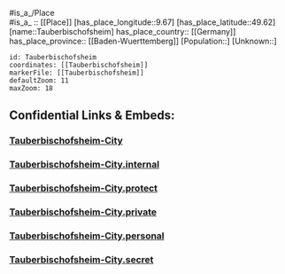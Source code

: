 ﻿---
location: [49.62,9.67] 
mapzoom: [7,12] 
mapmarker: city 
type: City
tags:
- geo/City


SpocWebEntityId: 34776
isDeleted: false
confidential: public

---
#is_a_/Place  
#is_a_ :: [[Place]] 
[has_place_longitude::9.67] 
[has_place_latitude::49.62] 
[name::Tauberbischofsheim] 
has_place_country:: [[Germany]]  
has_place_province:: [[Baden-Wuerttemberg]] 
[Population::] 
[Unknown::] 


```leaflet
id: Tauberbischofsheim
coordinates: [[Tauberbischofsheim]] 
markerFile: [[Tauberbischofsheim]] 
defaultZoom: 11 
maxZoom: 18
```


## Confidential Links & Embeds: 

### [Tauberbischofsheim-City](/_public/Earth/Continent/Europe/Europe~Central/Germany/Germany~West/Baden-Wuerttemberg/counties~BW/Main-Tauber-Kreis/cities~Main-Tauber/Tauberbischofsheim/boroughs~Tauber_BH/Tauberbischofsheim-City.md) 

### [Tauberbischofsheim-City.internal](/_internal/Earth/Continent/Europe/Europe~Central/Germany/Germany~West/Baden-Wuerttemberg/counties~BW/Main-Tauber-Kreis/cities~Main-Tauber/Tauberbischofsheim/boroughs~Tauber_BH/Tauberbischofsheim-City.internal.md) 

### [Tauberbischofsheim-City.protect](/_protect/Earth/Continent/Europe/Europe~Central/Germany/Germany~West/Baden-Wuerttemberg/counties~BW/Main-Tauber-Kreis/cities~Main-Tauber/Tauberbischofsheim/boroughs~Tauber_BH/Tauberbischofsheim-City.protect.md) 

### [Tauberbischofsheim-City.private](/_private/Earth/Continent/Europe/Europe~Central/Germany/Germany~West/Baden-Wuerttemberg/counties~BW/Main-Tauber-Kreis/cities~Main-Tauber/Tauberbischofsheim/boroughs~Tauber_BH/Tauberbischofsheim-City.private.md) 

### [Tauberbischofsheim-City.personal](/_personal/Earth/Continent/Europe/Europe~Central/Germany/Germany~West/Baden-Wuerttemberg/counties~BW/Main-Tauber-Kreis/cities~Main-Tauber/Tauberbischofsheim/boroughs~Tauber_BH/Tauberbischofsheim-City.personal.md) 

### [Tauberbischofsheim-City.secret](/_secret/Earth/Continent/Europe/Europe~Central/Germany/Germany~West/Baden-Wuerttemberg/counties~BW/Main-Tauber-Kreis/cities~Main-Tauber/Tauberbischofsheim/boroughs~Tauber_BH/Tauberbischofsheim-City.secret.md) 
